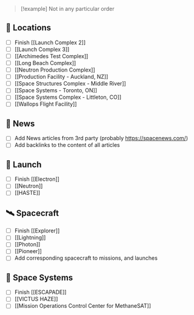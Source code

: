 >[!example] Not in any particular order
## 📍 Locations

- [ ] Finish [[Launch Complex 2]]
- [ ] [[Launch Complex 3]]
- [ ] [[Archimedes Test Complex]]
- [ ] [[Long Beach Complex]]
- [ ] [[Neutron Production Complex]]
- [ ] [[Production Facility - Auckland, NZ]]
- [ ] [[Space Structures Complex - Middle River]]
- [ ] [[Space Systems - Toronto, ON]]
- [ ] [[Space Systems Complex - Littleton, CO]]
- [ ] [[Wallops Flight Facility]]

## 📰 News

- [ ] Add News articles from 3rd party (probably https://spacenews.com/) 
- [ ] Add backlinks to the content of all articles

## 🚀 Launch

- [ ] Finish [[Electron]]
- [ ] [[Neutron]]
- [ ] [[HASTE]]

## 🛰️ Spacecraft

- [ ] Finish [[Explorer]]
- [ ] [[Lightning]]
- [ ] [[Photon]]
- [ ] [[Pioneer]]
- [ ] Add corresponding spacecraft to missions, and launches

## 📡 Space Systems

- [ ] Finish [[ESCAPADE]]
- [ ] [[VICTUS HAZE]]
- [ ] [[Mission Operations Control Center for MethaneSAT]]